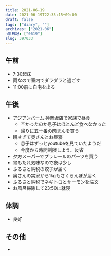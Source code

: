 ```yaml
---
title: 2021-06-19
date: 2021-06-19T22:35:15+09:00
draft: false
tags: ["diary", ""]
archives: ["2021-06"]
n年日記: ["0619"]
slug: 397033
---
```

## 午前
- 7:30起床
- 雨なので室内でダラダラと過ごす
- 11:00前に自宅を出る
## 午後
- [アジアンパーム 神楽坂店](https://tabelog.com/tokyo/A1309/A130905/13004081/)で家族で昼食
  - 辛かったのか息子はほとんど食べなかった
  - 帰りに五十番の肉まんを買う
- 眠すぎて奥さんとお昼寝
  - 息子はずっとyoutubeを見ていたようだ
  - 今度から時間制限しよう、反省
- 夕方スーパーでプラレールのパーツを買う
- 胃もたれ気味なので夜は少し
- ふるさと納税の餃子が届く
- 奥さんの実家から1kgもさくらんぼが届く
- ふるさと納税でネギトロとサーモンを注文
- お風呂掃除して23:50に就寝
## 体調
- 良好
## その他
- 